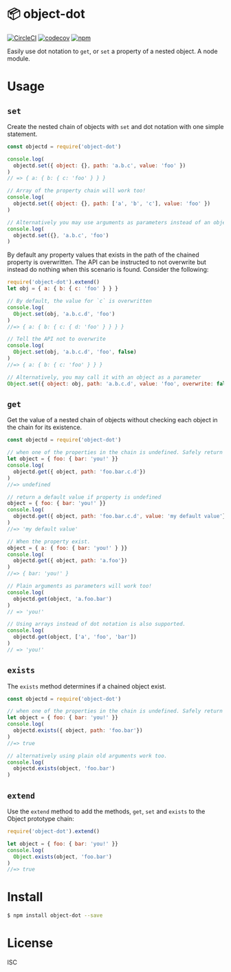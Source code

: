 # 📦 object-dot

[![CircleCI](https://circleci.com/gh/jusx/object-dot.svg?style=svg)](https://circleci.com/gh/jusx/object-dot) [![codecov](https://codecov.io/gh/jusx/object-dot/branch/master/graph/badge.svg)](https://codecov.io/gh/jusx/object-dot) [![npm](https://img.shields.io/npm/v/object-dot.svg?style=flat-square)](https://www.npmjs.com/package/object-dot)

Easily use dot notation to `get`, or `set` a property of a nested object. A node module.

# Usage

## `set`

Create the nested chain of objects with `set` and dot notation with one simple statement.

```js
const objectd = require('object-dot')

console.log(
  objectd.set({ object: {}, path: 'a.b.c', value: 'foo' })
)
// => { a: { b: { c: 'foo' } } }

// Array of the property chain will work too!
console.log(
  objectd.set({ object: {}, path: ['a', 'b', 'c'], value: 'foo' })
)

// Alternatively you may use arguments as parameters instead of an object.
console.log(
  objectd.set({}, 'a.b.c', 'foo')
)
```

By default any property values that exists in the path of the chained property is overwritten. The API can be instructed to not overwrite but instead do nothing when this scenario is found. Consider the following:

```js
require('object-dot').extend()
let obj = { a: { b: { c: 'foo' } } }

// By default, the value for `c` is overwritten
console.log(
  Object.set(obj, 'a.b.c.d', 'foo')
)
//=> { a: { b: { c: { d: 'foo' } } } }

// Tell the API not to overwrite
console.log(
  Object.set(obj, 'a.b.c.d', 'foo', false)
)
//=> { a: { b: { c: 'foo' } } }

// Alternatively, you may call it with an object as a parameter
Object.set({ object: obj, path: 'a.b.c.d', value: 'foo', overwrite: false })
```



## `get`

Get the value of a nested chain of objects without checking each object in the chain for its existence.

```js
const objectd = require('object-dot')

// when one of the properties in the chain is undefined. Safely return undefined.
let object = { foo: { bar: 'you!' }}
console.log(
  objectd.get({ object, path: 'foo.bar.c.d'})
)
//=> undefined

// return a default value if property is undefined
object = { foo: { bar: 'you!' }}
console.log(
  objectd.get({ object, path: 'foo.bar.c.d', value: 'my default value'})
)
//=> 'my default value'

// When the property exist.
object = { a: { foo: { bar: 'you!' } }}
console.log(
  objectd.get({ object, path: 'a.foo'})
)
//=> { bar: 'you!' }

// Plain arguments as parameters will work too!
console.log(
  objectd.get(object, 'a.foo.bar')
)
// => 'you!'

// Using arrays instead of dot notation is also supported.
console.log(
  objectd.get(object, ['a', 'foo', 'bar'])
)
// => 'you!'

```

## `exists`

The `exists` method determines if a chained object exist.

```js
const objectd = require('object-dot')

// when one of the properties in the chain is undefined. Safely return undefined.
let object = { foo: { bar: 'you!' }}
console.log(
  objectd.exists({ object, path: 'foo.bar'})
)
//=> true

// alternatively using plain old arguments work too.
console.log(
  objectd.exists(object, 'foo.bar')
)

```

## `extend`

Use the `extend` method to add the methods, `get`, `set` and `exists` to the Object prototype chain:

```js
require('object-dot').extend()

let object = { foo: { bar: 'you!' }}
console.log(
  Object.exists(object, 'foo.bar')
)
//=> true
```
# Install

```bash
$ npm install object-dot --save
```

# License

ISC
